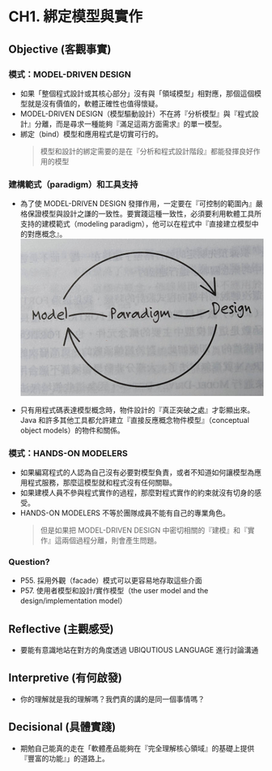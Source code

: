 # CH1. 綁定模型與實作

## Objective (客觀事實)

### 模式：MODEL-DRIVEN DESIGN

* 如果「整個程式設計或其核心部分」沒有與「領域模型」相對應，那個這個模型就是沒有價值的，軟體正確性也值得懷疑。
* MODEL-DRIVEN DESIGN（模型驅動設計）不在將『分析模型』與『程式設計』分離，而是尋求一種能夠『滿足這兩方面需求』的單一模型。
* 綁定（bind）模型和應用程式是切實可行的。
  > 模型和設計的綁定需要的是在『分析和程式設計階段』都能發揮良好作用的模型

### 建構範式（paradigm）和工具支持

* 為了使 MODEL-DRIVEN DESIGN 發揮作用，一定要在『可控制的範圍內』嚴格保證模型與設計之謙的一致性。要實踐這種一致性，必須要利用軟體工具所支持的建模範式（modeling paradigm），他可以在程式中『直接建立模型中的對應概念』。
![ModelParadigmDesign](./190517.jpg?raw=true "ModelParadigmDesign")

* 只有用程式碼表達模型概念時，物件設計的『真正突破之處』才彰顯出來。Java 和許多其他工具都允許建立『直接反應概念物件模型』（conceptual object models）的物件和關係。

### 模式：HANDS-ON MODELERS

* 如果編寫程式的人認為自己沒有必要對模型負責，或者不知道如何讓模型為應用程式服務，那麼這模型就和程式沒有任何關聯。
* 如果建模人員不參與程式實作的過程，那麼對程式實作的約束就沒有切身的感受。
* HANDS-ON MODELERS 不等於團隊成員不能有自己的專業角色。
  > 但是如果把 MODEL-DRIVEN DESIGN 中密切相關的『建模』和『實作』這兩個過程分離，則會產生問題。

### Question?

* P55. 採用外觀（facade）模式可以更容易地存取這些介面
* P57. 使用者模型和設計/實作模型（the user model and the design/implementation model）

## Reflective (主觀感受)

* 要能有意識地站在對方的角度透過 UBIQUTIOUS LANGUAGE 進行討論溝通
  
## Interpretive (有何啟發)

* 你的理解就是我的理解嗎？我們真的講的是同一個事情嗎？

## Decisional (具體實踐)

* 期勉自己能真的走在「軟體產品能夠在『完全理解核心領域』的基礎上提供『豐富的功能』」的道路上。
  